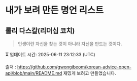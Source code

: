 # 내가 보려 만든 명언 리스트

##  롤리 다스칼(리더십 코치)
> 인생이란 자신을 찾는 것이 아니라 자신을 만드는 것이다.


⏳ 업데이트 시간: 2025-06-11 23:12:33 (UTC)

출처 : https://github.com/gwongibeom/korean-advice-open-api/blob/main/README.md
재밌게 보려고 만들었습니다.
